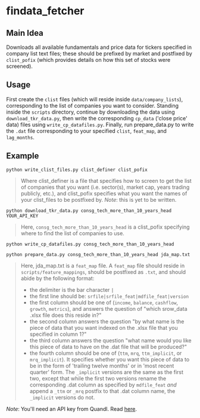 # findata_fetcher

## Main Idea
Downloads all available fundamentals and price data for tickers specified in
company list text files; these should be prefixed by market and postfixed by
`clist_pofix` (which provides details on how this set of stocks were screened).

## Usage
First create the `clist` files (which will reside inside `data/company_lists`),
corresponding to the list of companies you want to consider. Standing inside the
`scripts` directory, continue by downloading the data using
`download_tkr_data.py`, then write the corresponding `cp_data` ('close price'
data) files using `write_cp_datafiles.py`. Finally, run prepare_data.py to write
the `.dat` file corresponding to your specified `clist`, `feat_map`, and
`lag_months`.


## Example 
`python write_clist_files.py clist_definer clist_pofix`
> Where clist_definer is a file that specifies how to screen to get the list of
> companies that you want (i.e. sector(s), market cap, years trading publicly,
> etc.), and clist_pofix specifies what you want the names of your clist_files
> to be postfixed by.  *Note*: this is yet to be written.

`python download_tkr_data.py consg_tech_more_than_10_years_head YOUR_API_KEY`
> Here, `consg_tech_more_than_10_years_head` is a clist_pofix specifying where
> to find the list of companies to use.

`python write_cp_datafiles.py consg_tech_more_than_10_years_head`

`python prepare_data.py consg_tech_more_than_10_years_head jda_map.txt`
> Here, jda_map.txt is a `feat_map` file. A `feat_map` file should reside in
> `scripts/feature_mappings`, should be postfixed as `.txt`, and should abide by
> the following format:
>  * the delimiter is the bar character `|`
>  * the first line should be: `srfile|srfile_feat|mdfile_feat|version`
>  * the first column should be one of (`income`, `balance`, `cashflow`,
>    `growth`, `metrics`), and answers the question of "which srow_data .xlsx
>    file does this reside in?"
>  * the second column answers the question "by what name is the piece of data
>    that you want indexed on the .xlsx file that you specified in column 1?"
>  * the third column answers the question "what name would you like this piece
>    of data to have on the .dat file that will be produced?"
>  * the fourth column should be one of (`ttm`, `mrq`, `ttm_implicit`, or
>    `mrq_implicit`). It specifies whether you want this piece of data to be in
>    the form of 'trailing twelve months' or in 'most recent quarter' form. The
>    `_implicit` versions are the same as the first two, except that while the
>    first two versions rename the corresponding .dat column as specified by
>    `mdfile_feat` _and_ append a `_ttm` or `_mrq` postfix to that .dat column
>    name, the `_implicit` versions do not.


*Note*: You'll need an API key from Quandl. Read [here](goo.gl/gbtxsi).
